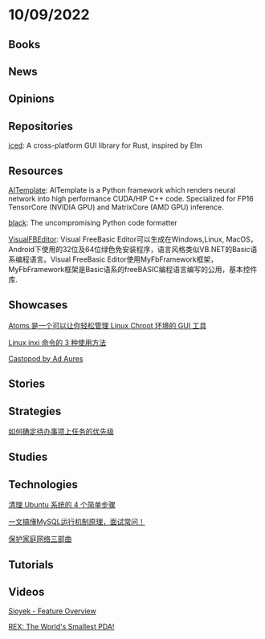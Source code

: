 # 10/09/2022

## Books

## News

## Opinions

## Repositories
[iced](https://github.com/iced-rs/iced): A cross-platform GUI library for Rust, inspired by Elm

## Resources
[AITemplate](https://github.com/facebookincubator/AITemplate): AITemplate is a Python framework which renders neural network into high performance CUDA/HIP C++ code. Specialized for FP16 TensorCore (NVIDIA GPU) and MatrixCore (AMD GPU) inference.

[black](https://github.com/psf/black): The uncompromising Python code formatter

[VisualFBEditor](https://gitee.com/avata/VisualFBEditor): Visual FreeBasic Editor可以生成在Windows,Linux, MacOS，Android下使用的32位及64位绿色免安装程序，语言风格类似VB.NET的Basic语系编程语言。Visual FreeBasic Editor使用MyFbFramework框架，MyFbFramework框架是Basic语系的freeBASIC编程语言编写的公用，基本控件库.

## Showcases
[Atoms 是一个可以让你轻松管理 Linux Chroot 环境的 GUI 工具](https://linux.cn/article-15087-1.html)

[Linux inxi 命令的 3 种使用方法](https://linux.cn/article-15092-1.html)

[Castopod by Ad Aures](https://castopod.org/)

## Stories

## Strategies
[如何确定待办事项上任务的优先级](https://linux.cn/article-15088-1.html)

## Studies

## Technologies
[清理 Ubuntu 系统的 4 个简单步骤](https://linux.cn/article-15089-1.html)

[一文搞懂MySQL运行机制原理，面试常问！](https://juejin.cn/post/7148946795660312613)

[保护家庭网络三部曲](https://linux.cn/article-15093-1.html)

## Tutorials

## Videos
[Sioyek - Feature Overview](https://www.youtube.com/watch?v=yTmCI0Xp5vI)

[REX: The World's Smallest PDA!](https://www.youtube.com/watch?v=gGQNAg3TxCo)
